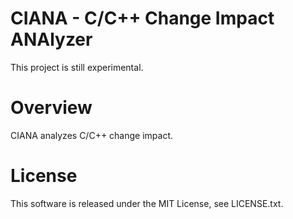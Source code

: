 CIANA - C/C++ Change Impact ANAlyzer
====

This project is still experimental.

# Overview
CIANA analyzes C/C++ change impact.

# License
This software is released under the MIT License, see LICENSE.txt.

